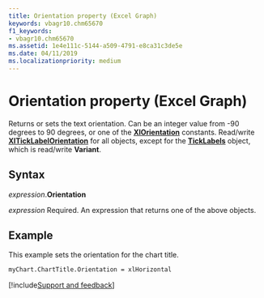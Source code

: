 ```yaml
---
title: Orientation property (Excel Graph)
keywords: vbagr10.chm65670
f1_keywords:
- vbagr10.chm65670
ms.assetid: 1e4e111c-5144-a509-4791-e8ca31c3de5e
ms.date: 04/11/2019
ms.localizationpriority: medium
---
```



# Orientation property (Excel Graph)

Returns or sets the text orientation. Can be an integer value from -90 degrees to 90 degrees, or one of the **[XlOrientation](excel.xlorientation.md)** constants. Read/write **[XlTickLabelOrientation](excel.xlticklabelorientation.md)** for all objects, except for the **[TickLabels](excel.ticklabels-graph-object.md)** object, which is read/write **Variant**.

## Syntax

_expression_.**Orientation**

_expression_ Required. An expression that returns one of the above objects.

## Example

This example sets the orientation for the chart title.

```vb
myChart.ChartTitle.Orientation = xlHorizontal
```

[!include[Support and feedback](~/includes/feedback-boilerplate.md)]
